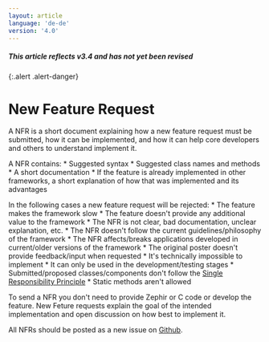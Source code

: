 ```yaml
---
layout: article
language: 'de-de'
version: '4.0'
---
```

##### This article reflects v3.4 and has not yet been revised

{:.alert .alert-danger}

# New Feature Request

A NFR is a short document explaining how a new feature request must be submitted, how it can be implemented, and how it can help core developers and others to understand implement it.

A NFR contains: * Suggested syntax * Suggested class names and methods * A short documentation * If the feature is already implemented in other frameworks, a short explanation of how that was implemented and its advantages

In the following cases a new feature request will be rejected: * The feature makes the framework slow * The feature doesn't provide any additional value to the framework * The NFR is not clear, bad documentation, unclear explanation, etc. * The NFR doesn't follow the current guidelines/philosophy of the framework * The NFR affects/breaks applications developed in current/older versions of the framework * The original poster doesn't provide feedback/input when requested * It's technically impossible to implement * It can only be used in the development/testing stages * Submitted/proposed classes/components don't follow the [Single Responsibility Principle](https://en.wikipedia.org/wiki/Single_responsibility_principle) * Static methods aren't allowed

To send a NFR you don't need to provide Zephir or C code or develop the feature. New Feture requests explain the goal of the intended implementation and open discussion on how best to implement it.

All NFRs should be posted as a new issue on [Github](https://github.com/phalcon/cphalcon/issues).